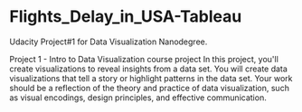 # Flights_Delay_in_USA-Tableau
Udacity Project#1 for Data Visualization Nanodegree.

Project 1 - Intro to Data Visualization course project
In this project, you'll create visualizations to reveal insights from a data set. You will create data visualizations that tell a story or highlight patterns in the data set. Your work should be a reflection of the theory and practice of data visualization, such as visual encodings, design principles, and effective communication.
